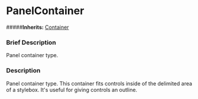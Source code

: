 #  PanelContainer  
#####**Inherits:** [Container](class_container)

###  Brief Description  
Panel container type.

###  Description  
Panel container type. This container fits controls inside of the delimited area of a stylebox. It's useful for giving controls an outline.
